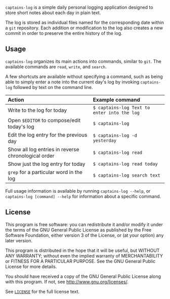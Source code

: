 `captains-log` is a simple daily personal logging application designed to store
short notes about each day in plain text.

The log is stored as individual files named for the corresponding date within a
`git` repository. Each addition or modification to the log also creates a
new commit in order to preserve the entire history of the log.

## Usage

`captains-log` organizes its main actions into commands, similar to `git`.
The available commands are `read`, `write`, and `search`.

A few shortcuts are available without specifying a command, such as being able
to simply enter a note into the current day's log by invoking `captains-log`
followed by text on the command line.

| Action | Example command |
| :-- | :-- |
| Write to the log for today | `$ captains-log Text to enter into the log` |
| Open `$EDITOR` to compose/edit today's log | `$ captains-log` |
| Edit the log entry for the previous day | `$ captains-log -d yesterday` |
| Show all log entries in reverse chronological order | `$ captains-log read` |
| Show just the log entry for today | `$ captains-log read today` |
| `grep` for a particular word in the log | `$ captains-log search text` |

Full usage information is available by running `captains-log --help`, or
`captains-log [command] --help` for information about a specific command.

## License

This program is free software: you can redistribute it and/or modify
it under the terms of the GNU General Public License as published by
the Free Software Foundation, either version 3 of the License, or
(at your option) any later version.

This program is distributed in the hope that it will be useful,
but WITHOUT ANY WARRANTY; without even the implied warranty of
MERCHANTABILITY or FITNESS FOR A PARTICULAR PURPOSE.  See the
GNU General Public License for more details.

You should have received a copy of the GNU General Public License
along with this program.  If not, see <http://www.gnu.org/licenses/>.

See [`LICENSE`](/LICENSE) for the full license text.
